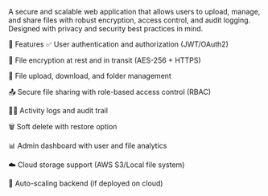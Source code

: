 A secure and scalable web application that allows users to upload, manage, and share files with robust encryption, access control, and audit logging. Designed with privacy and security best practices in mind.

🚀 Features
✅ User authentication and authorization (JWT/OAuth2)

🔐 File encryption at rest and in transit (AES-256 + HTTPS)

📁 File upload, download, and folder management

📤 Secure file sharing with role-based access control (RBAC)

🕵️‍♂️ Activity logs and audit trail

🗑️ Soft delete with restore option

📊 Admin dashboard with user and file analytics

☁️ Cloud storage support (AWS S3/Local file system)

🔁 Auto-scaling backend (if deployed on cloud)

